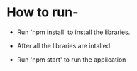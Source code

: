 # How to run-

- Run 'npm install' to install the libraries.

- After all the libraries are intalled 

- Run 'npm start' to run the application